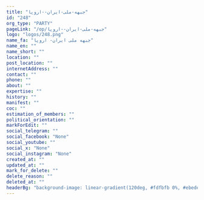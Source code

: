 ```yaml
---
title: "جبهه-ملی-ایران--اروپا"
id: "248"
org_type: "PARTY"
pageLink: "/op/جبهه-ملی-ایران--اروپا"
logo: "logos/248.png"
name_fa: "جبهه ملی ایران- اروپا"
name_en: ""
name_short: ""
location: ""
post_location: ""
internetAddress: ""
contact: ""
phone: ""
about: ""
expertise: ""
history: ""
manifest: ""
coc: ""
estimation_of_members: ""
political_orientation: ""
markForEdit: ""
social_telegram: ""
social_facebook: "None"
social_youtube: ""
social_x: "None"
social_instagram: "None"
created_at: ""
updated_at: ""
mark_for_delete: ""
delete_reason: ""
deleted_at: ""
headerBg: "background-image: linear-gradient(120deg, #fdfbfb 0%, #ebedee 100%);"
---
```

